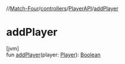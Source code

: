 //[Match-Four](../../../index.md)/[controllers](../index.md)/[PlayerAPI](index.md)/[addPlayer](add-player.md)

# addPlayer

[jvm]\
fun [addPlayer](add-player.md)(player: [Player](../../models/-player/index.md)): [Boolean](https://kotlinlang.org/api/latest/jvm/stdlib/kotlin/-boolean/index.html)
